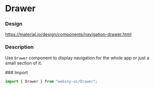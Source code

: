 # Drawer

### Design
<a href="https://material.io/design/components/navigation-drawer.html" target="_blank">https://material.io/design/components/navigation-drawer.html</a>

### Description
Use `Drawer` component to display navigation for the whole app or just a small section of it.

### Import
```js
import { Drawer } from "webiny-ui/Drawer";
```